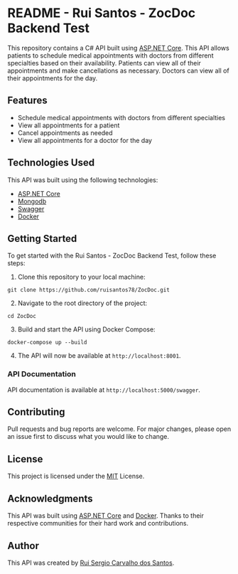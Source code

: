 # README - Rui Santos - ZocDoc Backend Test

This repository contains a C# API built using [ASP.NET Core](https://dotnet.microsoft.com/apps/aspnet). 
This API allows patients to schedule medical appointments with doctors from different specialties based on their availability. Patients can view all of their appointments and make cancellations as necessary. Doctors can view all of their appointments for the day.

## Features
- Schedule medical appointments with doctors from different specialties
- View all appointments for a patient
- Cancel appointments as needed
- View all appointments for a doctor for the day

## Technologies Used
This API was built using the following technologies:

- [ASP.NET Core](https://dotnet.microsoft.com/apps/aspnet)
- [Mongodb](https://www.mongodb.com/)
- [Swagger](https://swagger.io/)
- [Docker](https://www.docker.com/)

## Getting Started
To get started with the Rui Santos - ZocDoc Backend Test, follow these steps:

1. Clone this repository to your local machine:
```
git clone https://github.com/ruisantos78/ZocDoc.git
```

2. Navigate to the root directory of the project:
```
cd ZocDoc
```

3. Build and start the API using Docker Compose:
```
docker-compose up --build
```

4. The API will now be available at `http://localhost:8001`.

### API Documentation

API documentation is available at `http://localhost:5000/swagger`.

## Contributing

Pull requests and bug reports are welcome. For major changes, please open an issue first to discuss what you would like to change.

## License

This project is licensed under the [MIT](https://opensource.org/licenses/MIT) License.

## Acknowledgments

This API was built using [ASP.NET Core](https://dotnet.microsoft.com/apps/aspnet) and [Docker](https://www.docker.com/). Thanks to their respective communities for their hard work and contributions.

## Author

This API was created by [Rui Sergio Carvalho dos Santos](https://github.com/ruisantos78).
